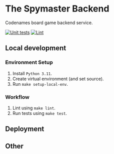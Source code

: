 # The Spymaster Backend
Codenames board game backend service.

[![Unit tests](https://github.com/asaf-kali/the-spymaster-backend/actions/workflows/tests.yml/badge.svg)](https://github.com/asaf-kali/the-spymaster-backend/actions/workflows/tests.yml)
[![Lint](https://github.com/asaf-kali/the-spymaster-backend/actions/workflows/lint.yml/badge.svg)](https://github.com/asaf-kali/the-spymaster-backend/actions/workflows/lint.yml)

## Local development

### Environment Setup

1. Install `Python 3.11`.
2. Create virtual environment (and set source).
3. Run `make setup-local-env`.

### Workflow

1. Lint using `make lint`.
2. Run tests using `make test`.

## Deployment


## Other
